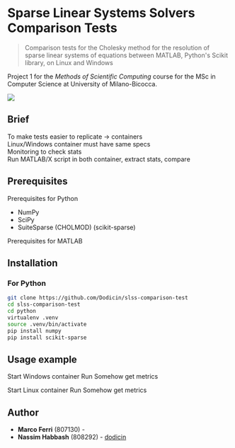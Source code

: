 # Sparse Linear Systems Solvers Comparison Tests
> Comparison tests for the Cholesky method for the resolution of sparse linear systems of equations between MATLAB, Python's Scikit library, on Linux and Windows

Project 1 for the *Methods of Scientific Computing* course for the MSc in Computer Science at University of Milano-Bicocca.

![](header.png)

## Brief

To make tests easier to replicate -> containers\
Linux/Windows container must have same specs\
Monitoring to check stats\
Run MATLAB/X script in both container, extract stats, compare

## Prerequisites

Prerequisites for Python
* NumPy
* SciPy
* SuiteSparse (CHOLMOD) (scikit-sparse)

Prerequisites for MATLAB


## Installation

### For Python
```sh
git clone https://github.com/Dodicin/slss-comparison-test
cd slss-comparison-test
cd python
virtualenv .venv
source .venv/bin/activate
pip install numpy
pip install scikit-sparse
```

## Usage example

Start Windows container
Run
Somehow get metrics

Start Linux container
Run
Somehow get metrics


## Author

* **Marco Ferri** (807130) -
* **Nassim Habbash** (808292) - [dodicin](https://github.com/dodicin)

<!-- Markdown link & img dfn's -->
[npm-image]: https://img.shields.io/npm/v/datadog-metrics.svg?style=flat-square
[npm-url]: https://npmjs.org/package/datadog-metrics
[npm-downloads]: https://img.shields.io/npm/dm/datadog-metrics.svg?style=flat-square
[travis-image]: https://img.shields.io/travis/dbader/node-datadog-metrics/master.svg?style=flat-square
[travis-url]: https://travis-ci.org/dbader/node-datadog-metrics
[wiki]: https://github.com/yourname/yourproject/wiki
